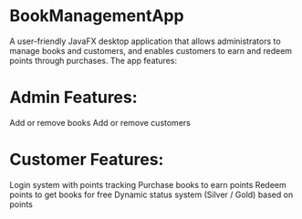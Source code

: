 # BookManagementApp

A user-friendly JavaFX desktop application that allows administrators to manage books and customers, and enables customers to earn and redeem points through purchases. The app features:

# Admin Features:
  Add or remove books
  Add or remove customers

# Customer Features:
  Login system with points tracking
  Purchase books to earn points
  Redeem points to get books for free
  Dynamic status system (Silver / Gold) based on points
